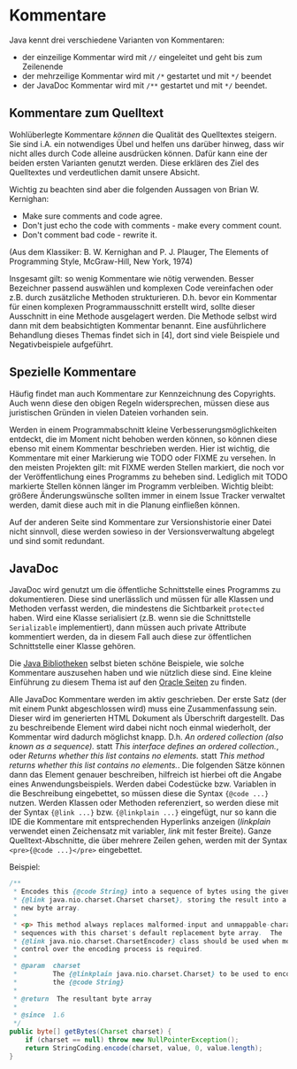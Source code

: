 # Kommentare

Java kennt drei verschiedene Varianten von Kommentaren:
 - der einzeilige Kommentar wird mit `//` eingeleitet und geht bis zum Zeilenende
 - der mehrzeilige Kommentar wird mit `/*` gestartet und mit `*/` beendet
 - der JavaDoc Kommentar wird mit `/**` gestartet und mit `*/` beendet. 
      
## Kommentare zum Quelltext

Wohlüberlegte Kommentare *können* die Qualität des Quelltextes steigern. Sie sind i.A. ein notwendiges Übel und 
helfen uns darüber hinweg, dass wir nicht alles durch Code alleine ausdrücken können. Dafür kann eine der beiden
ersten Varianten genutzt werden. Diese erklären des Ziel des Quelltextes und verdeutlichen damit unsere Absicht.

Wichtig zu beachten sind aber die folgenden Aussagen von Brian W. Kernighan:
 - Make sure comments and code agree.
 - Don't just echo the code with comments - make every comment count.
 - Don't comment bad code - rewrite it.

(Aus dem Klassiker: B. W. Kernighan and P. J. Plauger, The Elements of Programming Style, McGraw-Hill, New York, 1974)

Insgesamt gilt: so wenig Kommentare wie nötig verwenden. Besser Bezeichner passend auswählen und komplexen Code vereinfachen oder
z.B. durch zusätzliche Methoden strukturieren. D.h. bevor ein Kommentar für einen komplexen
Programmausschnitt erstellt wird, sollte dieser Ausschnitt in eine Methode ausgelagert werden. Die Methode selbst wird dann
mit dem beabsichtigten Kommentar benannt. Eine ausführlichere Behandlung dieses Themas findet sich in [4], dort
sind  viele Beispiele und Negativbeispiele aufgeführt.


## Spezielle Kommentare

Häufig findet man auch Kommentare zur Kennzeichnung des Copyrights. Auch wenn diese den obigen Regeln widersprechen,
müssen diese aus juristischen Gründen in vielen Dateien vorhanden sein.
 
Werden in einem Programmabschnitt kleine Verbesserungsmöglichkeiten entdeckt, die im Moment nicht behoben werden können,
so können diese ebenso mit einem Kommentar beschrieben werden. Hier ist wichtig, die Kommentare mit einer Markierung
wie TODO oder FIXME zu versehen. In den meisten Projekten gilt: mit FIXME werden Stellen markiert, die noch vor
der Veröffentlichung eines Programms zu beheben sind. Lediglich mit TODO markierte Stellen können länger im Programm
verbleiben. Wichtig bleibt: größere Änderungswünsche sollten immer in einem Issue Tracker verwaltet werden, damit diese
auch mit in die Planung einfließen können.

Auf der anderen Seite sind Kommentare zur Versionshistorie einer Datei nicht sinnvoll, diese werden sowieso in der
Versionsverwaltung abgelegt und sind somit redundant. 

## JavaDoc

JavaDoc wird genutzt um die öffentliche Schnittstelle eines Programms zu dokumentieren. Diese sind unerlässlich und müssen
für alle Klassen und Methoden verfasst werden, die mindestens die Sichtbarkeit `protected` haben. Wird eine Klasse
serialisiert (z.B. wenn sie die Schnittstelle `Serializable` implementiert), dann müssen auch
private Attribute kommentiert werden, da in diesem Fall auch diese zur öffentlichen Schnittstelle einer Klasse gehören. 

Die [Java Bibliotheken](http://docs.oracle.com/javase/8/docs/api/) selbst bieten schöne Beispiele, wie solche Kommentare 
auszusehen haben und wie nützlich diese sind. Eine kleine Einführung zu diesem Thema ist auf den
[Oracle Seiten](http://www.oracle.com/technetwork/java/javase/documentation/javadoc-137458.html) zu finden.

Alle JavaDoc Kommentare werden im aktiv geschrieben. Der erste Satz (der mit einem Punkt abgeschlossen wird) muss eine
Zusammenfassung sein. Dieser wird im generierten HTML Dokument als Überschrift dargestellt. Das zu beschreibende Element 
wird dabei nicht noch einmal wiederholt, der Kommentar wird dadurch möglichst knapp.
D.h. *An ordered collection (also known as a sequence).* statt *This interface defines an ordered collection.*, oder 
*Returns whether this list contains no elements.* statt *This method returns whether this list contains no elements.*.
Die folgenden Sätze können dann das Element genauer beschreiben, hilfreich ist hierbei oft die Angabe eines 
Anwendungsbeispiels. Werden dabei Codestücke bzw. Variablen in die Beschreibung eingebettet, so müssen diese die Syntax 
`{@code ...}` nutzen. Werden Klassen oder Methoden referenziert, so werden diese mit der Syntax `{@link ...}` bzw. 
`{@linkplain ...}` eingefügt, nur so kann die IDE die Kommentare mit entsprechenden Hyperlinks anzeigen (*linkplain* verwendet
einen Zeichensatz mit variabler, *link* mit fester Breite). 
Ganze Quelltext-Abschnitte, die über mehrere Zeilen gehen, werden mit der Syntax `<pre>{@code ...}</pre>` eingebettet.

Beispiel:

```java
/**
 * Encodes this {@code String} into a sequence of bytes using the given
 * {@link java.nio.charset.Charset charset}, storing the result into a
 * new byte array.
 *
 * <p> This method always replaces malformed-input and unmappable-character
 * sequences with this charset's default replacement byte array.  The
 * {@link java.nio.charset.CharsetEncoder} class should be used when more
 * control over the encoding process is required.
 *
 * @param  charset
 *         The {@linkplain java.nio.charset.Charset} to be used to encode
 *         the {@code String}
 *
 * @return  The resultant byte array
 *
 * @since  1.6
 */
public byte[] getBytes(Charset charset) {
    if (charset == null) throw new NullPointerException();
    return StringCoding.encode(charset, value, 0, value.length);
}
```
